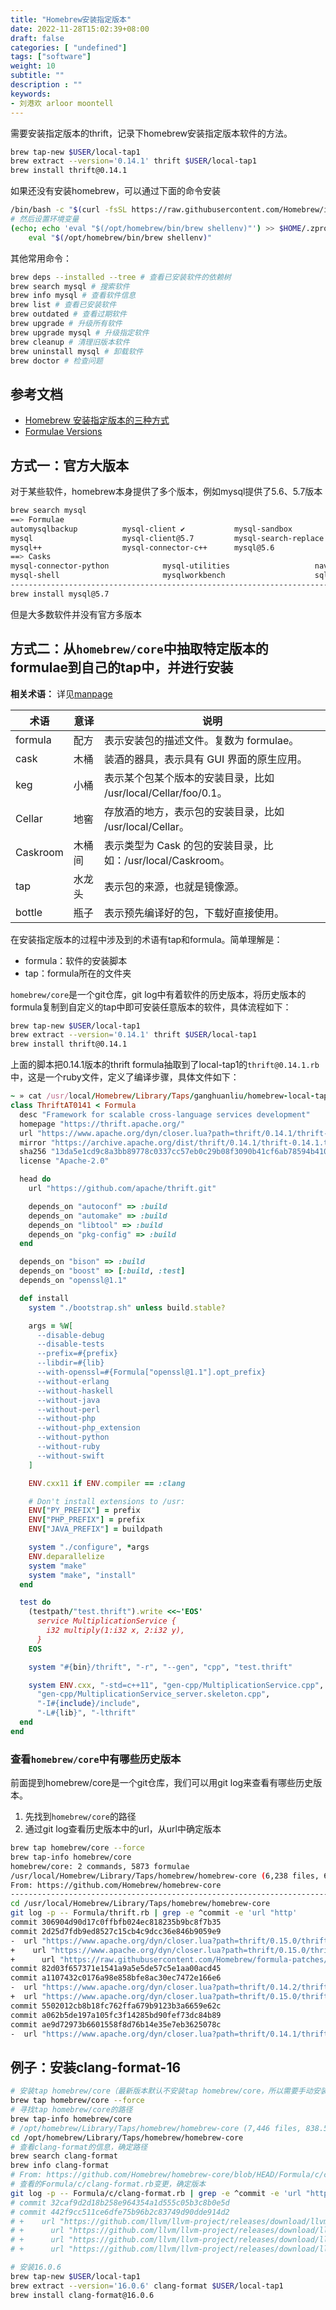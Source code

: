 ```yaml
---
title: "Homebrew安装指定版本"
date: 2022-11-28T15:02:39+08:00
draft: false
categories: [ "undefined"]
tags: ["software"]
weight: 10
subtitle: ""
description : ""
keywords:
- 刘港欢 arloor moontell
---
```


需要安装指定版本的thrift，记录下homebrew安装指定版本软件的方法。
<!--more-->

```bash
brew tap-new $USER/local-tap1
brew extract --version='0.14.1' thrift $USER/local-tap1
brew install thrift@0.14.1
```

如果还没有安装homebrew，可以通过下面的命令安装

```bash
/bin/bash -c "$(curl -fsSL https://raw.githubusercontent.com/Homebrew/install/HEAD/install.sh)"
# 然后设置环境变量
(echo; echo 'eval "$(/opt/homebrew/bin/brew shellenv)"') >> $HOME/.zprofile
    eval "$(/opt/homebrew/bin/brew shellenv)"
```

其他常用命令：

```bash
brew deps --installed --tree # 查看已安装软件的依赖树
brew search mysql # 搜索软件
brew info mysql # 查看软件信息
brew list # 查看已安装软件
brew outdated # 查看过期软件
brew upgrade # 升级所有软件
brew upgrade mysql # 升级指定软件
brew cleanup # 清理旧版本软件
brew uninstall mysql # 卸载软件
brew doctor # 检查问题
```

## 参考文档

- [Homebrew 安装指定版本的三种方式](https://shockerli.net/post/homebrew-install-formula-specific-version/)
- [Formulae Versions](https://docs.brew.sh/Versions)

## 方式一：官方大版本

对于某些软件，homebrew本身提供了多个版本，例如mysql提供了5.6、5.7版本

```bash
brew search mysql                                    
==> Formulae
automysqlbackup          mysql-client ✔           mysql-sandbox            mysql@5.7
mysql                    mysql-client@5.7         mysql-search-replace     mysqltuner
mysql++                  mysql-connector-c++      mysql@5.6                qt-mysql
==> Casks
mysql-connector-python            mysql-utilities                   navicat-for-mysql
mysql-shell                       mysqlworkbench                    sqlpro-for-mysql
----------------------------------------------------------------------------------------------------
brew install mysql@5.7                                 
```

但是大多数软件并没有官方多版本

## 方式二：从`homebrew/core`中抽取特定版本的formulae到自己的tap中，并进行安装

**相关术语：** 详见[manpage](https://docs.brew.sh/Manpage)

| 术语     | 意译   | 说明                                              |
|----------|--------|---------------------------------------------------|
| formula  | 配方   | 表示安装包的描述文件。复数为 formulae。           |
| cask     | 木桶   | 装酒的器具，表示具有 GUI 界面的原生应用。         |
| keg      | 小桶   | 表示某个包某个版本的安装目录，比如 /usr/local/Cellar/foo/0.1。 |
| Cellar   | 地窖   | 存放酒的地方，表示包的安装目录，比如 /usr/local/Cellar。 |
| Caskroom | 木桶间 | 表示类型为 Cask 的包的安装目录，比如：/usr/local/Caskroom。  |
| tap      | 水龙头 | 表示包的来源，也就是镜像源。                      |
| bottle   | 瓶子   | 表示预先编译好的包，下载好直接使用。              |


在安装指定版本的过程中涉及到的术语有tap和formula。简单理解是：

- formula：软件的安装脚本
- tap：formula所在的文件夹

`homebrew/core`是一个git仓库，git log中有着软件的历史版本，将历史版本的formula复制到自定义的tap中即可安装任意版本的软件，具体流程如下：

```bash
brew tap-new $USER/local-tap1
brew extract --version='0.14.1' thrift $USER/local-tap1
brew install thrift@0.14.1
```

上面的脚本把0.14.1版本的thrift formula抽取到了local-tap1的`thrift@0.14.1.rb`中，这是一个ruby文件，定义了编译步骤，具体文件如下：

```ruby
~ » cat /usr/local/Homebrew/Library/Taps/ganghuanliu/homebrew-local-tap1/Formula/thrift@0.14.1.rb
class ThriftAT0141 < Formula
  desc "Framework for scalable cross-language services development"
  homepage "https://thrift.apache.org/"
  url "https://www.apache.org/dyn/closer.lua?path=thrift/0.14.1/thrift-0.14.1.tar.gz"
  mirror "https://archive.apache.org/dist/thrift/0.14.1/thrift-0.14.1.tar.gz"
  sha256 "13da5e1cd9c8a3bb89778c0337cc57eb0c29b08f3090b41cf6ab78594b410ca5"
  license "Apache-2.0"

  head do
    url "https://github.com/apache/thrift.git"

    depends_on "autoconf" => :build
    depends_on "automake" => :build
    depends_on "libtool" => :build
    depends_on "pkg-config" => :build
  end

  depends_on "bison" => :build
  depends_on "boost" => [:build, :test]
  depends_on "openssl@1.1"

  def install
    system "./bootstrap.sh" unless build.stable?

    args = %W[
      --disable-debug
      --disable-tests
      --prefix=#{prefix}
      --libdir=#{lib}
      --with-openssl=#{Formula["openssl@1.1"].opt_prefix}
      --without-erlang
      --without-haskell
      --without-java
      --without-perl
      --without-php
      --without-php_extension
      --without-python
      --without-ruby
      --without-swift
    ]

    ENV.cxx11 if ENV.compiler == :clang

    # Don't install extensions to /usr:
    ENV["PY_PREFIX"] = prefix
    ENV["PHP_PREFIX"] = prefix
    ENV["JAVA_PREFIX"] = buildpath

    system "./configure", *args
    ENV.deparallelize
    system "make"
    system "make", "install"
  end

  test do
    (testpath/"test.thrift").write <<~'EOS'
      service MultiplicationService {
        i32 multiply(1:i32 x, 2:i32 y),
      }
    EOS

    system "#{bin}/thrift", "-r", "--gen", "cpp", "test.thrift"

    system ENV.cxx, "-std=c++11", "gen-cpp/MultiplicationService.cpp",
      "gen-cpp/MultiplicationService_server.skeleton.cpp",
      "-I#{include}/include",
      "-L#{lib}", "-lthrift"
  end
end
```

### 查看`homebrew/core`中有哪些历史版本

前面提到homebrew/core是一个git仓库，我们可以用git log来查看有哪些历史版本。

1. 先找到`homebrew/core`的路径
2. 通过git log查看历史版本中的url，从url中确定版本

```bash
brew tap homebrew/core --force
brew tap-info homebrew/core                                                                                          
homebrew/core: 2 commands, 5873 formulae
/usr/local/Homebrew/Library/Taps/homebrew/homebrew-core (6,238 files, 633.8MB)
From: https://github.com/Homebrew/homebrew-core
--------------------------------------------------------------------------------------------------------------------------------------------------
cd /usr/local/Homebrew/Library/Taps/homebrew/homebrew-core
git log -p -- Formula/thrift.rb | grep -e ^commit -e 'url "http'
commit 306904d90d17c0ffbfb024ec818235b9bc8f7b35
commit 2d25d7fdb9ed8527c15cb4c9dcc36e846b9059e9
-  url "https://www.apache.org/dyn/closer.lua?path=thrift/0.15.0/thrift-0.15.0.tar.gz"
+    url "https://www.apache.org/dyn/closer.lua?path=thrift/0.15.0/thrift-0.15.0.tar.gz"
+      url "https://raw.githubusercontent.com/Homebrew/formula-patches/03cf8088210822aa2c1ab544ed58ea04c897d9c4/libtool/configure-big_sur.diff"
commit 82d03f657371e1541a9a5e5de57c5e1aa00acd45
commit a1107432c0176a98e858bfe8ac30ec7472e166e6
-  url "https://www.apache.org/dyn/closer.lua?path=thrift/0.14.2/thrift-0.14.2.tar.gz"
+  url "https://www.apache.org/dyn/closer.lua?path=thrift/0.15.0/thrift-0.15.0.tar.gz"
commit 5502012cb8b18fc762ffa679b9123b3a6659e62c
commit a062b5de197a105fc3f14285bd90fef73dc84b89
commit ae9d72973b6601558f8d76b14e35e7eb3625078c
-  url "https://www.apache.org/dyn/closer.lua?path=thrift/0.14.1/thrift-0.14.1.tar.gz"
```


## 例子：安装clang-format-16

```bash
# 安装tap homebrew/core（最新版本默认不安装tap homebrew/core，所以需要手动安装
brew tap homebrew/core --force
# 寻找tap homebrew/core的路径
brew tap-info homebrew/core     
# /opt/homebrew/Library/Taps/homebrew/homebrew-core (7,446 files, 838.5MB)
cd /opt/homebrew/Library/Taps/homebrew/homebrew-core
# 查看clang-format的信息，确定路径
brew search clang-format
brew info clang-format
# From: https://github.com/Homebrew/homebrew-core/blob/HEAD/Formula/c/clang-format.rb
# 查看的Formula/c/clang-format.rb变更，确定版本
git log -p -- Formula/c/clang-format.rb | grep -e ^commit -e 'url "http'
# commit 32caf9d2d18b258e964354a1d555c05b3c8b0e5d
# commit 442f9cc511ce6dfe75b96b2c83749d90dde914d2
# +    url "https://github.com/llvm/llvm-project/releases/download/llvmorg-16.0.6/llvm-16.0.6.src.tar.xz"
# +      url "https://github.com/llvm/llvm-project/releases/download/llvmorg-16.0.6/clang-16.0.6.src.tar.xz"
# +      url "https://github.com/llvm/llvm-project/releases/download/llvmorg-16.0.6/cmake-16.0.6.src.tar.xz"
# +      url "https://github.com/llvm/llvm-project/releases/download/llvmorg-16.0.6/third-party-16.0.6.src.tar.xz"

# 安装16.0.6
brew tap-new $USER/local-tap1
brew extract --version='16.0.6' clang-format $USER/local-tap1
brew install clang-format@16.0.6
```